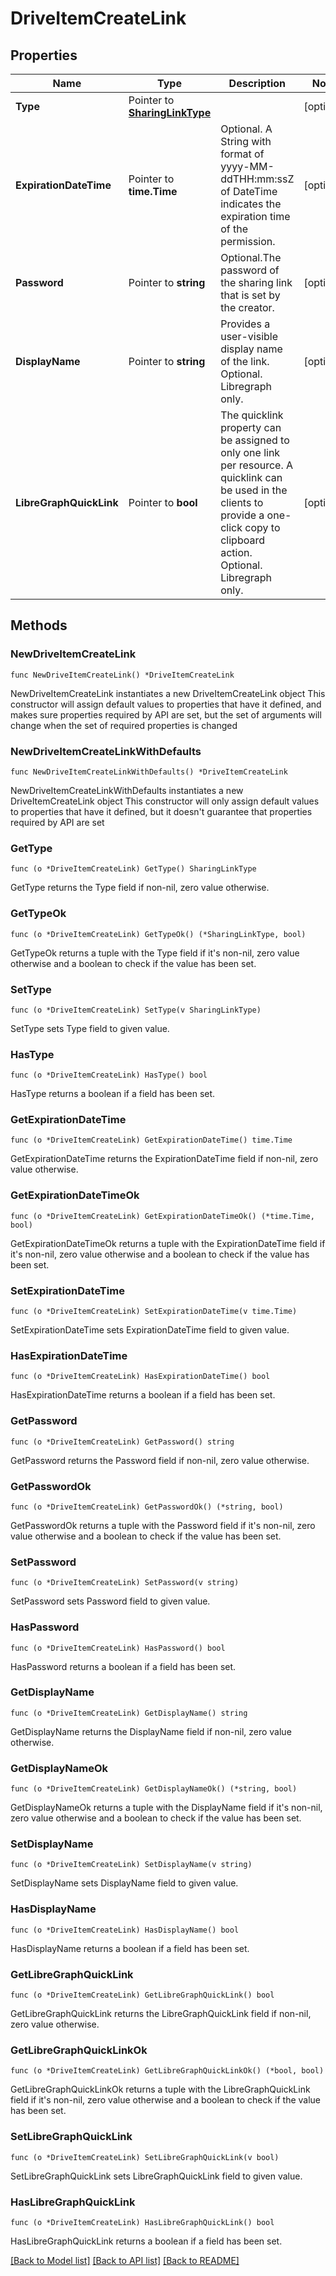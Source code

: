 # DriveItemCreateLink

## Properties

Name | Type | Description | Notes
------------ | ------------- | ------------- | -------------
**Type** | Pointer to [**SharingLinkType**](SharingLinkType.md) |  | [optional] 
**ExpirationDateTime** | Pointer to **time.Time** | Optional. A String with format of yyyy-MM-ddTHH:mm:ssZ of DateTime indicates the expiration time of the permission. | [optional] 
**Password** | Pointer to **string** | Optional.The password of the sharing link that is set by the creator. | [optional] 
**DisplayName** | Pointer to **string** | Provides a user-visible display name of the link. Optional. Libregraph only. | [optional] 
**LibreGraphQuickLink** | Pointer to **bool** | The quicklink property can be assigned to only one link per resource. A quicklink can be used in the clients to provide a one-click copy to clipboard action. Optional. Libregraph only. | [optional] 

## Methods

### NewDriveItemCreateLink

`func NewDriveItemCreateLink() *DriveItemCreateLink`

NewDriveItemCreateLink instantiates a new DriveItemCreateLink object
This constructor will assign default values to properties that have it defined,
and makes sure properties required by API are set, but the set of arguments
will change when the set of required properties is changed

### NewDriveItemCreateLinkWithDefaults

`func NewDriveItemCreateLinkWithDefaults() *DriveItemCreateLink`

NewDriveItemCreateLinkWithDefaults instantiates a new DriveItemCreateLink object
This constructor will only assign default values to properties that have it defined,
but it doesn't guarantee that properties required by API are set

### GetType

`func (o *DriveItemCreateLink) GetType() SharingLinkType`

GetType returns the Type field if non-nil, zero value otherwise.

### GetTypeOk

`func (o *DriveItemCreateLink) GetTypeOk() (*SharingLinkType, bool)`

GetTypeOk returns a tuple with the Type field if it's non-nil, zero value otherwise
and a boolean to check if the value has been set.

### SetType

`func (o *DriveItemCreateLink) SetType(v SharingLinkType)`

SetType sets Type field to given value.

### HasType

`func (o *DriveItemCreateLink) HasType() bool`

HasType returns a boolean if a field has been set.

### GetExpirationDateTime

`func (o *DriveItemCreateLink) GetExpirationDateTime() time.Time`

GetExpirationDateTime returns the ExpirationDateTime field if non-nil, zero value otherwise.

### GetExpirationDateTimeOk

`func (o *DriveItemCreateLink) GetExpirationDateTimeOk() (*time.Time, bool)`

GetExpirationDateTimeOk returns a tuple with the ExpirationDateTime field if it's non-nil, zero value otherwise
and a boolean to check if the value has been set.

### SetExpirationDateTime

`func (o *DriveItemCreateLink) SetExpirationDateTime(v time.Time)`

SetExpirationDateTime sets ExpirationDateTime field to given value.

### HasExpirationDateTime

`func (o *DriveItemCreateLink) HasExpirationDateTime() bool`

HasExpirationDateTime returns a boolean if a field has been set.

### GetPassword

`func (o *DriveItemCreateLink) GetPassword() string`

GetPassword returns the Password field if non-nil, zero value otherwise.

### GetPasswordOk

`func (o *DriveItemCreateLink) GetPasswordOk() (*string, bool)`

GetPasswordOk returns a tuple with the Password field if it's non-nil, zero value otherwise
and a boolean to check if the value has been set.

### SetPassword

`func (o *DriveItemCreateLink) SetPassword(v string)`

SetPassword sets Password field to given value.

### HasPassword

`func (o *DriveItemCreateLink) HasPassword() bool`

HasPassword returns a boolean if a field has been set.

### GetDisplayName

`func (o *DriveItemCreateLink) GetDisplayName() string`

GetDisplayName returns the DisplayName field if non-nil, zero value otherwise.

### GetDisplayNameOk

`func (o *DriveItemCreateLink) GetDisplayNameOk() (*string, bool)`

GetDisplayNameOk returns a tuple with the DisplayName field if it's non-nil, zero value otherwise
and a boolean to check if the value has been set.

### SetDisplayName

`func (o *DriveItemCreateLink) SetDisplayName(v string)`

SetDisplayName sets DisplayName field to given value.

### HasDisplayName

`func (o *DriveItemCreateLink) HasDisplayName() bool`

HasDisplayName returns a boolean if a field has been set.

### GetLibreGraphQuickLink

`func (o *DriveItemCreateLink) GetLibreGraphQuickLink() bool`

GetLibreGraphQuickLink returns the LibreGraphQuickLink field if non-nil, zero value otherwise.

### GetLibreGraphQuickLinkOk

`func (o *DriveItemCreateLink) GetLibreGraphQuickLinkOk() (*bool, bool)`

GetLibreGraphQuickLinkOk returns a tuple with the LibreGraphQuickLink field if it's non-nil, zero value otherwise
and a boolean to check if the value has been set.

### SetLibreGraphQuickLink

`func (o *DriveItemCreateLink) SetLibreGraphQuickLink(v bool)`

SetLibreGraphQuickLink sets LibreGraphQuickLink field to given value.

### HasLibreGraphQuickLink

`func (o *DriveItemCreateLink) HasLibreGraphQuickLink() bool`

HasLibreGraphQuickLink returns a boolean if a field has been set.


[[Back to Model list]](../README.md#documentation-for-models) [[Back to API list]](../README.md#documentation-for-api-endpoints) [[Back to README]](../README.md)


